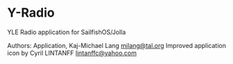 # Y-Radio

YLE Radio application for SailfishOS/Jolla

Authors:
Application, Kaj-Michael Lang <milang@tal.org>
Improved application icon by Cyril LINTANFF <lintanffc@yahoo.com>
